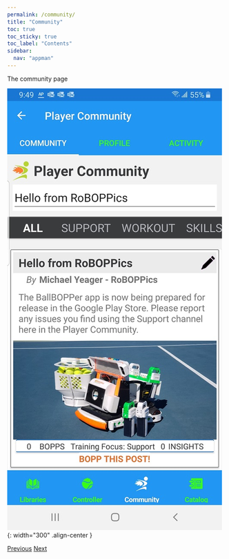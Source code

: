 ```yaml
---
permalink: /community/
title: "Community"
toc: true
toc_sticky: true
toc_label: "Contents"
sidebar:
  nav: "appman"
---
```


The community page

![Community Image](../assets/images/PlayerCommunity500.jpg){: width="300" .align-center } 

  <nav class="pagination">
      <a href="/BallBOPPer/coreController/" class="pagination--pager" title="Core Controller">Previous</a>
      <a href="/BallBOPPer/appmancatalog/" class="pagination--pager" title="Catalog">Next</a> 
  </nav>
